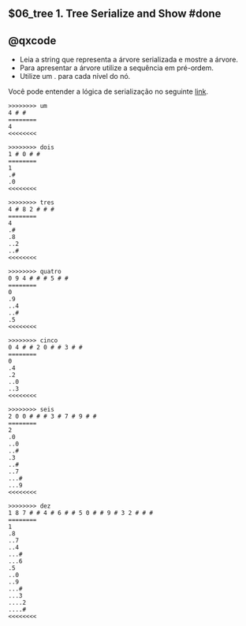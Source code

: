 ## $06_tree  1. Tree Serialize and Show                #done
## @qxcode

- Leia a string que representa a árvore serializada e mostre a árvore.
- Para apresentar a árvore utilize a sequência em pré-ordem.
- Utilize um . para cada nível do nó.

Você pode entender a lógica de serialização no seguinte [link](https://www.geeksforgeeks.org/serialize-deserialize-binary-tree/).

```
>>>>>>>> um
4 # # 
========
4
<<<<<<<<

>>>>>>>> dois
1 # 0 # # 
========
1
.#
.0
<<<<<<<<

>>>>>>>> tres
4 # 8 2 # # # 
========
4
.#
.8
..2
..#
<<<<<<<<

>>>>>>>> quatro
0 9 4 # # # 5 # # 
========
0
.9
..4
..#
.5
<<<<<<<<

>>>>>>>> cinco
0 4 # # 2 0 # # 3 # # 
========
0
.4
.2
..0
..3
<<<<<<<<

>>>>>>>> seis
2 0 0 # # # 3 # 7 # 9 # # 
========
2
.0
..0
..#
.3
..#
..7
...#
...9
<<<<<<<<

>>>>>>>> dez
1 8 7 # # 4 # 6 # # 5 0 # # 9 # 3 2 # # # 
========
1
.8
..7
..4
...#
...6
.5
..0
..9
...#
...3
....2
....#
<<<<<<<<

```